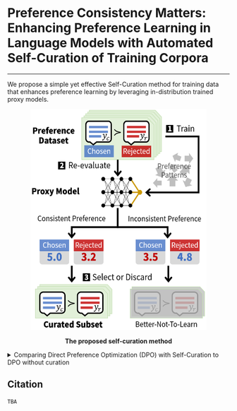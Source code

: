 # Preference Consistency Matters: Enhancing Preference Learning in Language Models with Automated Self-Curation of Training Corpora



----

We propose a simple yet effective Self-Curation method for training data that enhances preference learning by leveraging in-distribution trained proxy models.


<p align='center'>
<img src="./figure/self_curation_flow.png"  width="400" height="500" center-align="true">
<div align="center"><b>The proposed self-curation method </b></div>
</p>

<details>
<summary>Comparing Direct Preference Optimization (DPO) with Self-Curation to DPO without curation</summary>

<p align='center'>
<img src="./figure/improvement.png"  width="800" height="200" center-align="true">
<div align="center"><b>DPO with Self-Curation significantly and consistently surpasses DPO without curation</b></div>
</p>
</details>

## Citation
```
TBA
```

